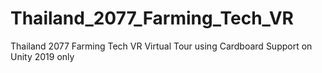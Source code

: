 # Thailand_2077_Farming_Tech_VR
 Thailand 2077 Farming Tech VR Virtual Tour using Cardboard
 Support on Unity 2019 only
